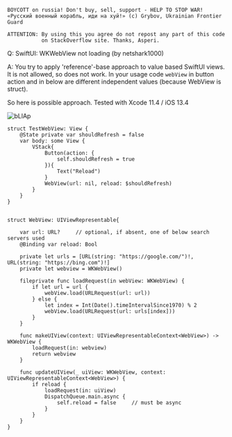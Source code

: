 ```
BOYCOTT on russia! Don't buy, sell, support - HELP TO STOP WAR!
«Русский военный корабль, иди на хуй!» (c) Grybov, Ukrainian Frontier Guard

ATTENTION: By using this you agree do not repost any part of this code
           on StackOverflow site. Thanks, Asperi.
```

Q: SwiftUI: WKWebView not loading (by netshark1000)

A: You try to apply 'reference'-base approach to value based SwiftUI views. It is not allowed, so does not work. In your usage code `webView` in button action and in below are different independent values (because WebView is struct).

So here is possible approach. Tested with Xcode 11.4 / iOS 13.4

![bLlAp](https://user-images.githubusercontent.com/62171579/172042001-6d238989-ba5a-43b6-9bb7-64429d81e8ff.gif)

```
struct TestWebView: View {
    @State private var shouldRefresh = false
    var body: some View {
        VStack{
            Button(action: {
                self.shouldRefresh = true
            }){
                Text("Reload")
            }
            WebView(url: nil, reload: $shouldRefresh)
        }
    }
}


struct WebView: UIViewRepresentable{

    var url: URL?     // optional, if absent, one of below search servers used
    @Binding var reload: Bool

    private let urls = [URL(string: "https://google.com/")!, URL(string: "https://bing.com")!]
    private let webview = WKWebView()

    fileprivate func loadRequest(in webView: WKWebView) {
        if let url = url {
            webView.load(URLRequest(url: url))
        } else {
            let index = Int(Date().timeIntervalSince1970) % 2
            webView.load(URLRequest(url: urls[index]))
        }
    }

    func makeUIView(context: UIViewRepresentableContext<WebView>) -> WKWebView {
        loadRequest(in: webview)
        return webview
    }

    func updateUIView(_ uiView: WKWebView, context: UIViewRepresentableContext<WebView>) {
        if reload {
            loadRequest(in: uiView)
            DispatchQueue.main.async {
                self.reload = false     // must be async
            }
        }
    }
}
```
